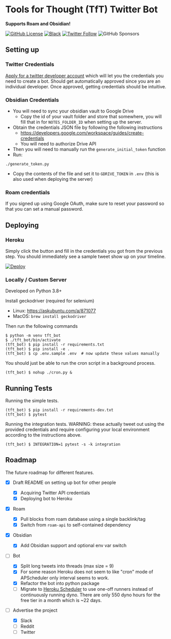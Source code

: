 # Tools for Thought (TfT) Twitter Bot

**Supports Roam and Obsidian!**

[![GitHub License](https://img.shields.io/github/license/adithyabsk/roam_bot?logo=6cc644&style=plastic)](https://github.com/adithyabsk/roambot/blob/master/LICENSE)
[![Black](https://img.shields.io/badge/code%20style-black-000000.svg)](https://github.com/psf/black)
[![Twitter Follow](https://img.shields.io/twitter/follow/adithya_balaji?style=social)](https://twitter.com/intent/follow?screen_name=adithya_balaji)
![GitHub Sponsors](https://img.shields.io/github/sponsors/adithyabsk?style=social)

## Setting up

### Twitter Credentials

[Apply for a twitter developer account](https://developer.twitter.com/en/apply/user.html)
which will let you the credentials you need to create a bot. Should get
automatically approved since you are an individual developer. Once approved,
getting credentials should be intuitive.

### Obsidian Credentials

* You will need to sync your obsidian vault to Google Drive
  * Copy the id of your vault folder and store that somewhere, you will fill
  that in for `NOTES_FOLDER_ID` when setting up the server.
* Obtain the credentials JSON file by following the following instructions
  * https://developers.google.com/workspace/guides/create-credentials
  * You will need to authorize Drive API
* Then you will need to manually run the `generate_initial_token` function
* Run:

```shell
./generate_token.py
```

* Copy the contents of the file and set it to `GDRIVE_TOKEN` in `.env` (this is
also used when deploying the server)

### Roam credentials

If you signed up using Google OAuth, make sure to reset your password so that
you can set a manual password.

## Deploying

### Heroku

Simply click the button and fill in the credentials you got from the previous
step. You should immediately see a sample tweet show up on your timeline.

[![Deploy](https://www.herokucdn.com/deploy/button.svg)](https://heroku.com/deploy)

### Locally / Custom Server

Developed on Python 3.8+

Install geckodriver (required for selenium)

* Linux: https://askubuntu.com/a/871077
* MacOS: `brew install geckodriver`

Then run the following commands

```shell
$ python -m venv tft_bot
$ ./tft_bot/bin/activate
(tft_bot) $ pip install -r requirements.txt
(tft_bot) $ pip install -e .
(tft_bot) $ cp .env.sample .env  # now update these values manually
```

You should just be able to run the cron script in a background process.

```shell
(tft_bot) $ nohup ./cron.py &
```

## Running Tests

Running the simple tests.

```shell
(tft_bot) $ pip install -r requirements-dev.txt
(tft_bot) $ pytest
```

Running the integration tests. WARNING: these actually tweet out using the
provided credentials and require configuring your local environment according to
the instructions above.

```shell
(tft_bot) $ INTEGRATION=1 pytest -s -k integration
```

## Roadmap

The future roadmap for different features.

- [x] Draft README on setting up bot for other people

  - [x] Acquiring Twitter API credentials
  - [x] Deploying bot to Heroku

- [x] Roam

  - [x] Pull blocks from roam database using a single backlink/tag
  - [x] Switch from `roam-api` to self-contained dependency

- [x] Obsidian

  - [x] Add Obsidian support and optional env var switch

- [ ] Bot

  - [x] Split long tweets into threads (max size = 9)
  - [x] For some reason Heroku does not seem to like "cron" mode of APScheduler
    only interval seems to work.
  - [x] Refactor the bot into python package
  - [ ] Migrate to [Heroku Scheduler](https://elements.heroku.com/addons/scheduler)
    to use one-off runners instead of continuously running dyno. There are only
    550 dyno hours for the free tier in a month which is ~22 days.

- [ ] Advertise the project

  - [x] Slack
  - [ ] Reddit
  - [ ] Twitter
